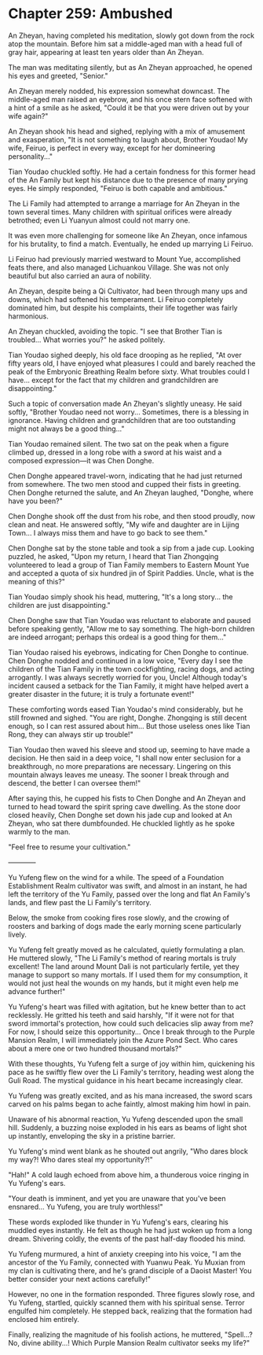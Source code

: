# Chapter 259: Ambushed

An Zheyan, having completed his meditation, slowly got down from the rock atop the mountain. Before him sat a middle-aged man with a head full of gray hair, appearing at least ten years older than An Zheyan.

The man was meditating silently, but as An Zheyan approached, he opened his eyes and greeted, "Senior."

An Zheyan merely nodded, his expression somewhat downcast. The middle-aged man raised an eyebrow, and his once stern face softened with a hint of a smile as he asked, "Could it be that you were driven out by your wife again?"

An Zheyan shook his head and sighed, replying with a mix of amusement and exasperation, "It is not something to laugh about, Brother Youdao! My wife, Feiruo, is perfect in every way, except for her domineering personality..."

Tian Youdao chuckled softly. He had a certain fondness for this former head of the An Family but kept his distance due to the presence of many prying eyes. He simply responded, "Feiruo is both capable and ambitious."

The Li Family had attempted to arrange a marriage for An Zheyan in the town several times. Many children with spiritual orifices were already betrothed; even Li Yuanyun almost could not marry one.

It was even more challenging for someone like An Zheyan, once infamous for his brutality, to find a match. Eventually, he ended up marrying Li Feiruo.

Li Feiruo had previously married westward to Mount Yue, accomplished feats there, and also managed Lichuankou Village. She was not only beautiful but also carried an aura of nobility.

An Zheyan, despite being a Qi Cultivator, had been through many ups and downs, which had softened his temperament. Li Feiruo completely dominated him, but despite his complaints, their life together was fairly harmonious.

An Zheyan chuckled, avoiding the topic. "I see that Brother Tian is troubled... What worries you?" he asked politely.

Tian Youdao sighed deeply, his old face drooping as he replied, "At over fifty years old, I have enjoyed what pleasures I could and barely reached the peak of the Embryonic Breathing Realm before sixty. What troubles could I have... except for the fact that my children and grandchildren are disappointing."

Such a topic of conversation made An Zheyan's slightly uneasy. He said softly, "Brother Youdao need not worry... Sometimes, there is a blessing in ignorance. Having children and grandchildren that are too outstanding might not always be a good thing..."

Tian Youdao remained silent. The two sat on the peak when a figure climbed up, dressed in a long robe with a sword at his waist and a composed expression—it was Chen Donghe.

Chen Donghe appeared travel-worn, indicating that he had just returned from somewhere. The two men stood and cupped their fists in greeting. Chen Donghe returned the salute, and An Zheyan laughed, "Donghe, where have you been?"

Chen Donghe shook off the dust from his robe, and then stood proudly, now clean and neat. He answered softly, "My wife and daughter are in Lijing Town... I always miss them and have to go back to see them."

Chen Donghe sat by the stone table and took a sip from a jade cup. Looking puzzled, he asked, "Upon my return, I heard that Tian Zhongqing volunteered to lead a group of Tian Family members to Eastern Mount Yue and accepted a quota of six hundred jin of Spirit Paddies. Uncle, what is the meaning of this?"

Tian Youdao simply shook his head, muttering, "It's a long story... the children are just disappointing."

Chen Donghe saw that Tian Youdao was reluctant to elaborate and paused before speaking gently, "Allow me to say something. The high-born children are indeed arrogant; perhaps this ordeal is a good thing for them..."

Tian Youdao raised his eyebrows, indicating for Chen Donghe to continue. Chen Donghe nodded and continued in a low voice, "Every day I see the children of the Tian Family in the town cockfighting, racing dogs, and acting arrogantly. I was always secretly worried for you, Uncle! Although today's incident caused a setback for the Tian Family, it might have helped avert a greater disaster in the future; it is truly a fortunate event!"

These comforting words eased Tian Youdao's mind considerably, but he still frowned and sighed. "You are right, Donghe. Zhongqing is still decent enough, so I can rest assured about him... But those useless ones like Tian Rong, they can always stir up trouble!"

Tian Youdao then waved his sleeve and stood up, seeming to have made a decision. He then said in a deep voice, "I shall now enter seclusion for a breakthrough, no more preparations are necessary. Lingering on this mountain always leaves me uneasy. The sooner I break through and descend, the better I can oversee them!"

After saying this, he cupped his fists to Chen Donghe and An Zheyan and turned to head toward the spirit spring cave dwelling. As the stone door closed heavily, Chen Donghe set down his jade cup and looked at An Zheyan, who sat there dumbfounded. He chuckled lightly as he spoke warmly to the man.

"Feel free to resume your cultivation."

————

Yu Yufeng flew on the wind for a while. The speed of a Foundation Establishment Realm cultivator was swift, and almost in an instant, he had left the territory of the Yu Family, passed over the long and flat An Family's lands, and flew past the Li Family's territory.

Below, the smoke from cooking fires rose slowly, and the crowing of roosters and barking of dogs made the early morning scene particularly lively.

Yu Yufeng felt greatly moved as he calculated, quietly formulating a plan. He muttered slowly, "The Li Family's method of rearing mortals is truly excellent! The land around Mount Dali is not particularly fertile, yet they manage to support so many mortals. If I used them for my consumption, it would not just heal the wounds on my hands, but it might even help me advance further!"

Yu Yufeng's heart was filled with agitation, but he knew better than to act recklessly. He gritted his teeth and said harshly, "If it were not for that sword immortal's protection, how could such delicacies slip away from me? For now, I should seize this opportunity... Once I break through to the Purple Mansion Realm, I will immediately join the Azure Pond Sect. Who cares about a mere one or two hundred thousand mortals?"

With these thoughts, Yu Yufeng felt a surge of joy within him, quickening his pace as he swiftly flew over the Li Family's territory, heading west along the Guli Road. The mystical guidance in his heart became increasingly clear.

Yu Yufeng was greatly excited, and as his mana increased, the sword scars carved on his palms began to ache faintly, almost making him howl in pain.

Unaware of his abnormal reaction, Yu Yufeng descended upon the small hill. Suddenly, a buzzing noise exploded in his ears as beams of light shot up instantly, enveloping the sky in a pristine barrier.

Yu Yufeng's mind went blank as he shouted out angrily, "Who dares block my way?! Who dares steal my opportunity?!"

"Hah!" A cold laugh echoed from above him, a thunderous voice ringing in Yu Yufeng's ears.

"Your death is imminent, and yet you are unaware that you've been ensnared... Yu Yufeng, you are truly worthless!"

These words exploded like thunder in Yu Yufeng's ears, clearing his muddled eyes instantly. He felt as though he had just woken up from a long dream. Shivering coldly, the events of the past half-day flooded his mind.

Yu Yufeng murmured, a hint of anxiety creeping into his voice, "I am the ancestor of the Yu Family, connected with Yuanwu Peak. Yu Muxian from my clan is cultivating there, and he's grand disciple of a Daoist Master! You better consider your next actions carefully!"

However, no one in the formation responded. Three figures slowly rose, and Yu Yufeng, startled, quickly scanned them with his spiritual sense. Terror engulfed him completely. He stepped back, realizing that the formation had enclosed him entirely.

Finally, realizing the magnitude of his foolish actions, he muttered, "Spell...? No, divine ability...! Which Purple Mansion Realm cultivator seeks my life?"

